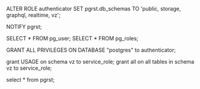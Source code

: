 ALTER ROLE authenticator SET pgrst.db_schemas TO 'public, storage, graphql, realtime, vz';

NOTIFY pgrst;


SELECT * FROM pg_user;
SELECT * FROM pg_roles;



GRANT ALL PRIVILEGES ON DATABASE "postgres" to authenticator;


grant USAGE on schema vz to service_role;
grant all on all tables in schema vz to service_role;



select * from pgrst;